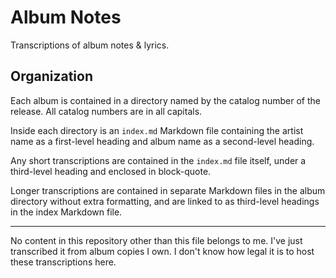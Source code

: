 # Album Notes

Transcriptions of album notes & lyrics.

## Organization

Each album is contained in a directory named by the catalog number of
the release. All catalog numbers are in all capitals.

Inside each directory is an `index.md` Markdown file containing the
artist name as a first-level heading and album name as a second-level
heading.

Any short transcriptions are contained in the `index.md` file itself,
under a third-level heading and enclosed in block-quote.

Longer transcriptions are contained in separate Markdown files in the
album directory without extra formatting, and are linked to as
third-level headings in the index Markdown file.

---

No content in this repository other than this file belongs to me. I've
just transcribed it from album copies I own. I don't know how legal it
is to host these transcriptions here.
